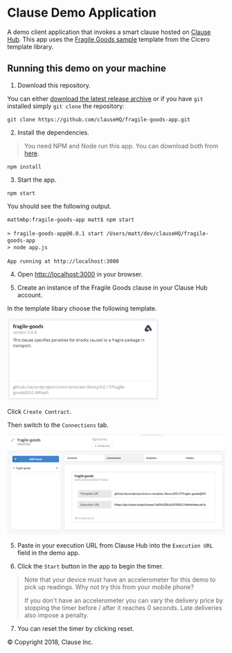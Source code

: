 # Clause Demo Application

A demo client application that invokes a smart clause hosted on [Clause Hub](hub.clause.io). This app uses the [Fragile Goods sample](https://github.com/accordproject/cicero-template-library/tree/master/fragile-goods) template from the Cicero template library.

## Running this demo on your machine

1. Download this repository.

You can either [download the latest release archive](https://github.com/clauseHQ/fragile-goods-app/archive/master.zip) or if you have `git` installed simply `git clone` the repository:

```
git clone https://github.com/clauseHQ/fragile-goods-app.git
```

2. Install the dependencies.

> You need NPM and Node run this app. You can download both from [here](https://nodejs.org/).

``` 
npm install 
```

3. Start the app.

```
npm start
```
You should see the following output.
```
mattmbp:fragile-goods-app matt$ npm start

> fragile-goods-app@0.0.1 start /Users/matt/dev/clauseHQ/fragile-goods-app
> node app.js

App running at http://localhost:3000

```

4. Open [http://localhost:3000](http://localhost:3000) in your browser.

5. Create an instance of the Fragile Goods clause in your Clause Hub account.

In the template libary choose the following template.

<img src="docs/fragile-goods-template.png" width="350">

Click `Create Contract`.

Then switch to the `Connections` tab.

![](docs/execution-url.png)
 
5. Paste in your execution URL from Clause Hub into the `Execution URL` field in the demo app.

6. Click the `Start` button in the app to begin the timer.

> Note that your device must have an accelerometer for this demo to pick up readings. Why not try this from your mobile phone?
> 
> If you don't have an accelerometer you can vary the delivery price by stopping the timer before / after it reaches 0 seconds. Late deliveries also impose a penalty.

7. You can reset the timer by clicking reset.

&copy; Copyright 2018, Clause Inc.
